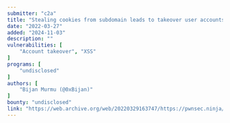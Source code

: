 ```yaml
---
submitter: "c2a"
title: "Stealing cookies from subdomain leads to takeover user accounts at redacted.com"
date: "2022-03-27"
added: "2024-11-03"
description: ""
vulnerabilities: [
    "Account takeover", "XSS"
]
programs: [
    "undisclosed"
]
authors: [
    "Bijan Murmu (@0xBijan)"
]
bounty: "undisclosed"
link: "https://web.archive.org/web/20220329163747/https://pwnsec.ninja/2022/03/27/stealing-cookies-from-subdomain-leads-to-takeover-user-accounts-at-redacted-com/"
---
```




